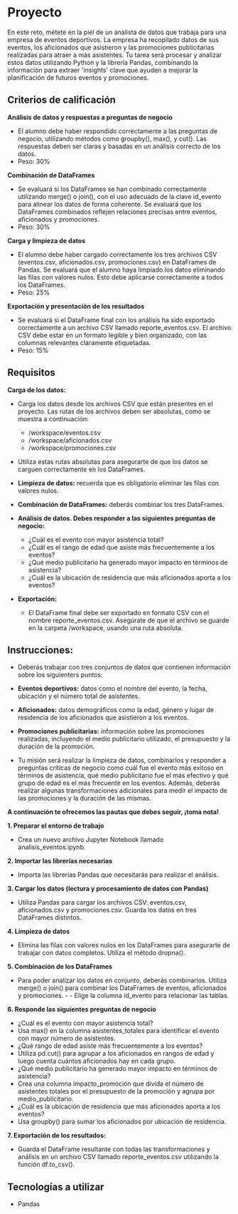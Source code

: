 # Proyecto
En este reto, métete en la piel de un analista de datos que trabaja para una empresa de eventos deportivos. La empresa ha recopilado datos de sus eventos, los aficionados que asistieron y las promociones publicitarias realizadas para atraer a más asistentes. Tu tarea será procesar y analizar estos datos utilizando Python y la librería Pandas, combinando la información para extraer 'insights' clave que ayuden a mejorar la planificación de futuros eventos y promociones.

## Criterios de calificación

**Análisis de datos y respuestas a preguntas de negocio**
- El alumno debe haber respondido correctamente a las preguntas de negocio, utilizando métodos como groupby(), max(), y cut(). Las respuestas deben ser claras y basadas en un análisis correcto de los datos.
- Peso: 30%

**Combinación de DataFrames**
- Se evaluará si los DataFrames se han combinado correctamente utilizando merge() o join(), con el uso adecuado de la clave id_evento para alinear los datos de forma coherente. Se evaluará que los DataFrames combinados reflejen relaciones precisas entre eventos, aficionados y promociones.
- Peso: 30%

**Carga y limpieza de datos**
- El alumno debe haber cargado correctamente los tres archivos CSV (eventos.csv, aficionados.csv, promociones.csv) en DataFrames de Pandas. Se evaluará que el alumno haya limpiado los datos eliminando las filas con valores nulos. Esto debe aplicarse correctamente a todos los DataFrames.
- Peso: 25%

**Exportación y presentación de los resultados**
- Se evaluará si el DataFrame final con los análisis ha sido exportado correctamente a un archivo CSV llamado reporte_eventos.csv. El archivo CSV debe estar en un formato legible y bien organizado, con las columnas relevantes claramente etiquetadas.
- Peso: 15%

## Requisitos

**Carga de los datos:**

- Carga los datos desde los archivos CSV que están presentes en el proyecto. Las rutas de los archivos deben ser absolutas, como se muestra a continuación:
    - /workspace/eventos.csv
    - /workspace/aficionados.csv
    - /workspace/promociones.csv

- Utiliza estas rutas absolutas para asegurarte de que los datos se carguen correctamente en los DataFrames.
- **Limpieza de datos:** recuerda que es obligatorio eliminar las filas con valores nulos.
- **Combinación de DataFrames:** deberás combinar los tres DataFrames.
- **Análisis de datos. Debes responder a las siguientes preguntas de negocio:**
    - ¿Cuál es el evento con mayor asistencia total?
    - ¿Cuál es el rango de edad que asiste más frecuentemente a los eventos?
    - ¿Qué medio publicitario ha generado mayor impacto en términos de asistencia?
    - ¿Cuál es la ubicación de residencia que más aficionados aporta a los eventos?
- **Exportación:**
    - El DataFrame final debe ser exportado en formato CSV con el nombre reporte_eventos.csv. Asegúrate de que el archivo se guarde en la carpeta /workspace, usando una ruta absoluta.


## Instrucciones:

- Deberás trabajar con tres conjuntos de datos que contienen información sobre los siguienters puntos:

- **Eventos deportivos:** datos como el nombre del evento, la fecha, ubicación y el número total de asistentes.

- **Aficionados:** datos demográficos como la edad, género y lugar de residencia de los aficionados que asistieron a los eventos.

- **Promociones publicitarias:** información sobre las promociones realizadas, incluyendo el medio publicitario utilizado, el presupuesto y la duración de la promoción.

- Tu misión será realizar la limpieza de datos, combinarlos y responder a preguntas críticas de negocio como cuál fue el evento más exitoso en términos de asistencia, qué medio publicitario fue el más efectivo y qué grupo de edad es el más frecuente en los eventos. Además, deberás realizar algunas transformaciones adicionales para medir el impacto de las promociones y la duración de las mismas.


**A continuación te ofrecemos las pautas que debes seguir, ¡toma nota!**

**1. Preparar el entorno de trabajo**
- Crea un nuevo archivo Jupyter Notebook llamado analisis_eventos.ipynb.

**2. Importar las librerías necesarias**
- Importa las librerías Pandas que necesitarás para realizar el análisis.

**3. Cargar los datos (lectura y procesamiento de datos con Pandas)**
- Utiliza Pandas para cargar los archivos CSV: eventos.csv, aficionados.csv y promociones.csv. Guarda los datos en tres DataFrames distintos.

**4. Limpieza de datos**
- Elimina las filas con valores nulos en los DataFrames para asegurarte de trabajar con datos completos. Utiliza el método dropna().

**5. Combinación de los DataFrames**
- Para poder analizar los datos en conjunto, deberás combinarlos. Utiliza merge() o join() para combinar los DataFrames de eventos, aficionados y promociones. - - Elige la columna id_evento para relacionar las tablas.

**6. Responde las siguientes preguntas de negocio**
- ¿Cuál es el evento con mayor asistencia total?
- Usa max() en la columna asistentes_totales para identificar el evento con mayor número de asistentes.
- ¿Qué rango de edad asiste más frecuentemente a los eventos?
- Utiliza pd.cut() para agrupar a los aficionados en rangos de edad y luego cuenta cuántos aficionados hay en cada grupo.
- ¿Qué medio publicitario ha generado mayor impacto en términos de asistencia?
- Crea una columna impacto_promoción que divida el número de asistentes totales por el presupuesto de la promoción y agrupa por medio_publicitario.
- ¿Cuál es la ubicación de residencia que más aficionados aporta a los eventos?
- Usa groupby() para sumar los aficionados por ubicación de residencia.

**7. Exportación de los resultados:**
- Guarda el DataFrame resultante con todas las transformaciones y análisis en un archivo CSV llamado reporte_eventos.csv utilizando la función df.to_csv().


## Tecnologías a utilizar
- Pandas